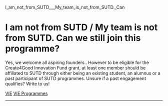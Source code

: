 I_am_not_from_SUTD___My_team_is_not_from_SUTD._Can



I am not from SUTD / My team is not from SUTD. Can we still join this programme?
================================================================================

Yes, we welcome all aspiring founders.. However to be eligible for the Create4Good Innovation Fund grant, at least one member should be affiliated to SUTD through either being an existing student, an alumnus or a past participant of SUTD programmes. Unsure if a past engagement qualifies? Write to us!

[VIE](https://www.sutd.edu.sg/tag/vie/) [VIE Programmes](https://www.sutd.edu.sg/tag/vie-programmes/)

---

